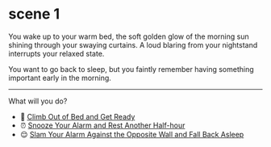 # scene 1

You wake up to your warm bed, the soft golden glow of the morning sun shining through your swaying curtains. A loud blaring from your nightstand interrupts your relaxed state.

You want to go back to sleep, but you faintly remember having something important early in the morning.

---

What will you do?

- 🥱 [Climb Out of Bed and Get Ready](./scene2A.md)
- ⏰ [Snooze Your Alarm and Rest Another Half-hour](./scene2B.md)
- 😌 [Slam Your Alarm Against the Opposite Wall and Fall Back Asleep](./scene2C.md)
